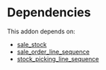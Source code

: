 # Dependencies

This addon depends on:

- [sale_stock](https://github.com/bringout/oca-ocb-sale)
- [sale_order_line_sequence](https://github.com/bringout/oca-workflow-process)
- [stock_picking_line_sequence](https://github.com/bringout/oca-workflow-process)
